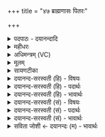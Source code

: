 +++
title = "४७ ब्राह्मणासः पितरः"

+++
<details><summary>पदपाठः - दयानन्दादि</summary>

ब्रा॒ह्म॑णासः। पित॑रः। सोम्यासः॑। शि॒वेऽइति॑ शि॒वे। नः॒। द्यावा॑पृथि॒वीऽइति॒ द्यावा॑पृथि॒वी। अ॒ने॒हसा॑। पू॒षा। नः॒। पा॒तु॒। दु॒रि॒तादिति॑ दुःऽइ॒तात् ऋ॒ता॒वृ॒धः॒। ऋ॒त॒वृध॒ इत्यृ॑तऽवृधः। रक्ष॑। माकिः॑। न॒। अ॒घश॑ꣳस॒ इत्य॒घऽश॑ꣳसः। ई॒श॒त॒। ४७।
</details>

<details><summary>महीधरः</summary>

म० जगती लिङ्गोक्तदेवता । ब्राह्मणासः ब्राह्मणाः नोऽस्मान् पान्तु रक्षन्तु । पात्वित्यस्यार्थवशाद्वचनव्यत्ययः कार्यः । पितरः च पान्तु । कीदृशाः । सोम्यासः सोम्याः सोमसंपादिनः सोमपानयोग्या वेत्युभयोर्विशेषणम् । द्यावापृथिवी द्यावाभूमी नः पाताम् । कीदृश्यौ । शिवे कल्याणकारिण्यौ । अनेहसा अनेहसौ | नास्ति एहोऽपराधो ययोस्ते अपराधनिवर्तिके । किंच पूषा सूर्यो नोऽस्मान्दुरितात्पातु । एवं परोक्षेणोक्त्वा प्रत्यक्षमाह । हे ऋतावृधः, ऋतं सत्यं यज्ञं वा वर्धयन्ति ऋतवृधः देवाः । | संहितायामृतस्य दीर्घः । रक्ष रक्षतास्मान् वचनव्यत्ययः । माकिः मा कश्चन अघशंसः पापी नोऽस्माकमीशत ऐश्वर्यं मा करोतु । वयं दुष्टवशा मा भूमेत्यर्थः । अघं पापं शंसति वक्ति प्रकाशयति वाघशंसः दुष्टः । ईशतेति वचनव्यत्ययः॥४७॥  
अष्टचत्वारिंशी।
</details>

<details><summary>अधिमन्त्रम् (VC)</summary>

- धनुर्वेदाऽध्यापका देवताः
- भारद्वाज ऋषिः
- विराड्जगती
- निषादः
</details>

<details><summary>मूलम्</summary>

ब्राह्म॑णासः [29]  पित॑र॒स्सोम्या॑सश्शि॒वे नो॒ द्यावा॑पृथि॒वी अ॑ने॒हसा᳚ ।  
पू॒षा न॑ᳶ पातु दुरि॒तादृ॑तावृधो॒ रक्षा॒ माकि॑र्नो अ॒घशꣳ॑स ईशत ।
</details>

<details><summary>सायणटीका</summary>

येऽस्मादीयाः पितरस्ते ब्राह्मणासो व्रह्य वेदस्तदर्थपरा ब्राह्मणाः।  
अत एवास्मासु सोम्यास सोम्या अनुग्रहपरा इत्यर्थः ।  
यथैते पितरस्तथा द्यावापृथिवी उभे अप्यनेहसाऽनेहसि सर्वस्मिन्नपि काले नोऽस्मान्प्रति शिवे शान्ते अनुग्रहपरे भवतामिति शेषः।  
तथार्तावृधो यज्ञस्य वर्धयिता पूषा पोषको देवो नोऽस्मान्दुरितात्पातु ।  
हे पितृसमूह रक्षास्मान्पालय ।  
नोऽस्माक मघशंसः पापशंसनपरा निन्दका माकिरीशत निन्दितुं समर्था मा भूवन् ।
</details>

<details><summary>दयानन्द-सरस्वती (हि) - विषयः</summary>

किनका सत्कार करना चाहिए, इस विषय को अगले मन्त्र में कहा है ॥
</details>

<details><summary>दयानन्द-सरस्वती (हि) - पदार्थः</summary>

पदार्थान्वयभाषाः -  हे मनुष्यो ! जो (सोम्यासः) उत्तम आनन्दकारक गुणों के योग्य (ऋतावृधः) सत्य को बढ़ानेवाले (पितरः) रक्षक (ब्राह्मणासः) वेद और ईश्वर के जानने हारे विद्वान् जन (नः) हमारे लिए कल्याण करने हारे और (अनेहसा) कारणरूप से अविनाशी (द्यावापृथिवी) प्रकाश-पृथिवी (शिवे) कल्याणकारी हों, (पूषा) पुष्टि करने हारा परमात्मा (नः) हम को (दुरितात्) दुष्ट अन्याय के आचरण से (पातु) बचावे, जिससे (नः) हम को मारने को (अघशंसः) पाप की प्रशंसा करने हारा चोर (माकिः) न (ईशत) समर्थ हो, उन विद्वानों की तू (रक्ष) रक्षा कर और चोरों को मार ॥४७ ॥
</details>

<details><summary>दयानन्द-सरस्वती (हि) - भावार्थः</summary>

भावार्थभाषाः -  हे मनुष्यो ! जो विद्वान् जन तुम को धर्मयुक्त कर्त्तव्य में प्रवृत्त कर, दुष्ट आचरण से पृथक् रखते, दुष्टाचारियों के बल को नष्ट और हमारी पुष्टि करते, वे सदैव सत्कार करने योग्य हैं ॥४७ ॥
</details>

<details><summary>दयानन्द-सरस्वती (सं) - विषयः</summary>

के सत्कर्त्तव्या इत्याह ॥
</details>

<details><summary>दयानन्द-सरस्वती (सं) - पदार्थः</summary>

पदार्थान्वयभाषाः -  हे मनुष्याः ! ये सोम्यास ऋतावृधः पितरो ब्राह्मणासो विद्वांसो नः कल्याणकरा अनेहसा द्यावापृथिवी च शिवे भवतः। पूषा परमात्मा नो दुरितात् पातु यतो नो हिंसितुमघशंसो माकिरीशत तान् रक्ष स्तेनाञ्जहि ॥४७ ॥
</details>

<details><summary>दयानन्द-सरस्वती (सं) - भावार्थः</summary>

भावार्थभाषाः -  हे मनुष्याः ! ये विद्वांसो युष्मान् धर्म्ये कृत्ये प्रवर्त्य दुष्टाचारात् पृथक् रक्षन्ति, दुष्टाचारिणां बलं निरुन्धन्त्यस्माकं पुष्टिञ्च जनयन्ति, ते सदा सत्कर्त्तव्याः ॥४७ ॥
</details>

<details><summary>सविता जोशी ← दयानन्दः (म) - भावार्थः</summary>

भावार्थभाषाः -  हे माणसांनो ! जे विद्वान लोक तुम्हाला धर्मयुक्त कर्तव्यामध्ये प्रवृत्त करून दुष्ट वर्तनापासून दूर ठेवतात व दुष्ट माणसांचे बळ नष्टा करून सर्व माणसांना बलवान करतात त्यांचा सदैव सत्कार केला पाहिजे.
</details>